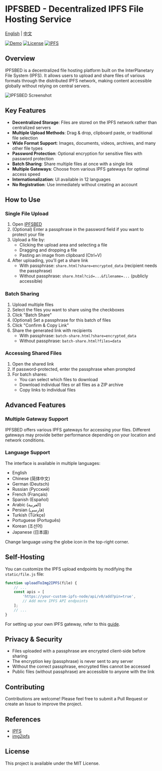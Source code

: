 # IPFSBED - Decentralized IPFS File Hosting Service

[English](README.md) | [中文](README.zh-CN.md)

[![Demo](https://img.shields.io/badge/Demo-Live_Preview-blue)](https://ipfsbed.is-an.org/)
[![License](https://img.shields.io/badge/License-MIT-green.svg)](LICENSE)
[![IPFS](https://img.shields.io/badge/IPFS-Powered-65c2cb.svg)](https://ipfs.io/)

## Overview

IPFSBED is a decentralized file hosting platform built on the InterPlanetary File System (IPFS). It allows users to upload and share files of various formats through the distributed IPFS network, making content accessible globally without relying on central servers.

![IPFSBED Screenshot](https://i0.img2ipfs.com/ipfs/QmXKo32jvDsMUaFxCSBMpPLFoRnNu5r1yMW63HJJuvTDL2?filename=ipfsbed-screenshot.png)

## Key Features

- **Decentralized Storage**: Files are stored on the IPFS network rather than centralized servers
- **Multiple Upload Methods**: Drag & drop, clipboard paste, or traditional file selection
- **Wide Format Support**: Images, documents, videos, archives, and many other file types
- **Password Protection**: Optional encryption for sensitive files with password protection
- **Batch Sharing**: Share multiple files at once with a single link
- **Multiple Gateways**: Choose from various IPFS gateways for optimal access speed
- **Internationalization**: UI available in 12 languages
- **No Registration**: Use immediately without creating an account

## How to Use

### Single File Upload

1. Open [IPFSBED](https://ipfsbed.is-an.org/)
2. (Optional) Enter a passphrase in the password field if you want to protect your file
3. Upload a file by:
   - Clicking the upload area and selecting a file
   - Dragging and dropping a file
   - Pasting an image from clipboard (Ctrl+V)
4. After uploading, you'll get a share link
   - With passphrase: `share.html?share=encrypted_data` (recipient needs the passphrase)
   - Without passphrase: `share.html?cid=...&filename=...` (publicly accessible)

### Batch Sharing

1. Upload multiple files
2. Select the files you want to share using the checkboxes
3. Click "Batch Share"
4. (Optional) Set a passphrase for this batch of files
5. Click "Confirm & Copy Link"
6. Share the generated link with recipients
   - With passphrase: `batch-share.html?share=encrypted_data`
   - Without passphrase: `batch-share.html?files=data`

### Accessing Shared Files

1. Open the shared link
2. If password-protected, enter the passphrase when prompted
3. For batch shares:
   - You can select which files to download
   - Download individual files or all files as a ZIP archive
   - Copy links to individual files

## Advanced Features

### Multiple Gateway Support

IPFSBED offers various IPFS gateways for accessing your files. Different gateways may provide better performance depending on your location and network conditions.

### Language Support

The interface is available in multiple languages:
- English
- Chinese (简体中文)
- German (Deutsch)
- Russian (Русский)
- French (Français)
- Spanish (Español)
- Arabic (العربية)
- Persian (فارسی)
- Turkish (Türkçe)
- Portuguese (Português)
- Korean (조선어)
- Japanese (日本語)

Change language using the globe icon in the top-right corner.

## Self-Hosting

You can customize the IPFS upload endpoints by modifying the `static/file.js` file:

```javascript
function uploadToImg2IPFS(file) {
    // ...
    const apis = [
        'https://your-custom-ipfs-node/api/v0/add?pin=true',
        // Add more IPFS API endpoints
    ];
    // ...
}
```

For setting up your own IPFS gateway, refer to this [guide](https://forum.conflux.fun/t/ipfs/14771).

## Privacy & Security

- Files uploaded with a passphrase are encrypted client-side before sharing
- The encryption key (passphrase) is never sent to any server
- Without the correct passphrase, encrypted files cannot be accessed
- Public files (without passphrase) are accessible to anyone with the link

## Contributing

Contributions are welcome! Please feel free to submit a Pull Request or create an Issue to improve the project.

## References

- [IPFS](https://ipfsscan.io/)
- [img2ipfs](https://github.com/jialezi/img2ipfs)

## License

This project is available under the MIT License.
